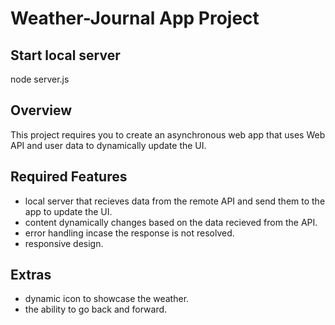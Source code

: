 # Weather-Journal App Project

## Start local server
node server.js

## Overview
This project requires you to create an asynchronous web app that uses Web API and user data to dynamically update the UI. 

## Required Features
- local server that recieves data from the remote API and send them to the app to update the UI.
- content dynamically changes based on the data recieved from the API.
- error handling incase the response is not resolved.
- responsive design.

## Extras
- dynamic icon to showcase the weather.
- the ability to go back and forward.
